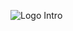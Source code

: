 ![Logo Intro](https://github.com/kolynzb/uzury.agency/assets/45392987/1df0c53a-bbbd-46cd-bb29-50ee22b4b560)
